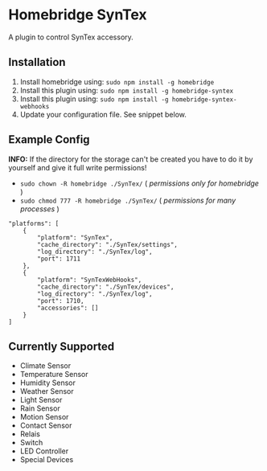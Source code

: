 # Homebridge SynTex
A plugin to control SynTex accessory.


## Installation
1. Install homebridge using: `sudo npm install -g homebridge`
2. Install this plugin using: `sudo npm install -g homebridge-syntex`
3. Install this plugin using: `sudo npm install -g homebridge-syntex-webhooks`
4. Update your configuration file. See snippet below.


## Example Config
**INFO:** If the directory for the storage can't be created you have to do it by yourself and give it full write permissions!
- `sudo chown -R homebridge ./SynTex/` ( *permissions only for homebridge* )
- `sudo chmod 777 -R homebridge ./SynTex/` ( *permissions for many processes* )

```
"platforms": [
    {
        "platform": "SynTex",
        "cache_directory": "./SynTex/settings",
        "log_directory": "./SynTex/log",
        "port": 1711
    },
    {
        "platform": "SynTexWebHooks",
        "cache_directory": "./SynTex/devices",
        "log_directory": "./SynTex/log",
        "port": 1710,
        "accessories": []
    }
]
```


## Currently Supported
- Climate Sensor
- Temperature Sensor
- Humidity Sensor
- Weather Sensor
- Light Sensor
- Rain Sensor
- Motion Sensor
- Contact Sensor
- Relais
- Switch
- LED Controller
- Special Devices